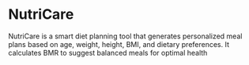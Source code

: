 # NutriCare
NutriCare is a smart diet planning tool that generates personalized meal plans based on age, weight, height, BMI, and dietary preferences. It calculates BMR to suggest balanced meals for optimal health